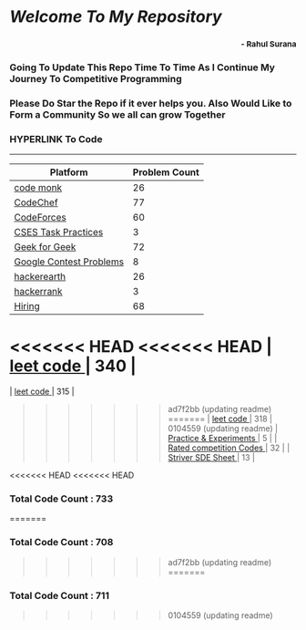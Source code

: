 # *Welcome To My Repository*
### <div style='text-align:right'><sub> - Rahul Surana</sub></div>
### Going To Update This Repo Time To Time As I Continue My Journey To Competitive Programming
### Please Do Star the Repo if it ever helps you. Also Would Like to Form a Community So we all can grow Together
### HYPERLINK To Code
***
| Platform  |  Problem Count |
| --------  |  ------------- |
|    [ code monk ](./code%20monk)     |      26    |
|    [ CodeChef ](./CodeChef)     |      77    |
|    [ CodeForces ](./CodeForces)     |      60    |
|    [ CSES Task Practices ](./CSES%20Task%20Practices)     |      3    |
|    [ Geek for Geek ](./Geek%20for%20Geek)     |      72    |
|    [ Google Contest Problems ](./Google%20Contest%20Problems)     |      8    |
|    [ hackerearth ](./hackerearth)     |      26    |
|    [ hackerrank ](./hackerrank)     |      3    |
|    [ Hiring ](./Hiring)     |      68    |
<<<<<<< HEAD
<<<<<<< HEAD
|    [ leet code ](./leet%20code)     |      340    |
=======
|    [ leet code ](./leet%20code)     |      315    |
>>>>>>> ad7f2bb (updating readme)
=======
|    [ leet code ](./leet%20code)     |      318    |
>>>>>>> 0104559 (updating readme)
|    [ Practice & Experiments ](./Practice%20&%20Experiments)     |      5    |
|    [ Rated competition Codes ](./Rated%20competition%20Codes)     |      32    |
|    [ Striver SDE Sheet ](./Striver%20SDE%20Sheet)     |      13    |

<<<<<<< HEAD
<<<<<<< HEAD
### Total Code Count : 733
=======
### Total Code Count : 708
>>>>>>> ad7f2bb (updating readme)
=======
### Total Code Count : 711
>>>>>>> 0104559 (updating readme)
